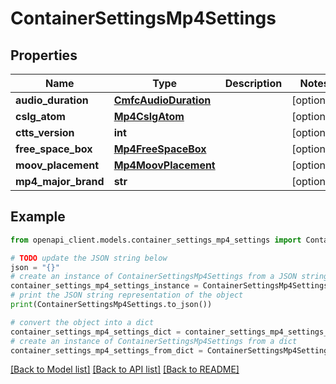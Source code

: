 # ContainerSettingsMp4Settings


## Properties

Name | Type | Description | Notes
------------ | ------------- | ------------- | -------------
**audio_duration** | [**CmfcAudioDuration**](CmfcAudioDuration.md) |  | [optional] 
**cslg_atom** | [**Mp4CslgAtom**](Mp4CslgAtom.md) |  | [optional] 
**ctts_version** | **int** |  | [optional] 
**free_space_box** | [**Mp4FreeSpaceBox**](Mp4FreeSpaceBox.md) |  | [optional] 
**moov_placement** | [**Mp4MoovPlacement**](Mp4MoovPlacement.md) |  | [optional] 
**mp4_major_brand** | **str** |  | [optional] 

## Example

```python
from openapi_client.models.container_settings_mp4_settings import ContainerSettingsMp4Settings

# TODO update the JSON string below
json = "{}"
# create an instance of ContainerSettingsMp4Settings from a JSON string
container_settings_mp4_settings_instance = ContainerSettingsMp4Settings.from_json(json)
# print the JSON string representation of the object
print(ContainerSettingsMp4Settings.to_json())

# convert the object into a dict
container_settings_mp4_settings_dict = container_settings_mp4_settings_instance.to_dict()
# create an instance of ContainerSettingsMp4Settings from a dict
container_settings_mp4_settings_from_dict = ContainerSettingsMp4Settings.from_dict(container_settings_mp4_settings_dict)
```
[[Back to Model list]](../README.md#documentation-for-models) [[Back to API list]](../README.md#documentation-for-api-endpoints) [[Back to README]](../README.md)


